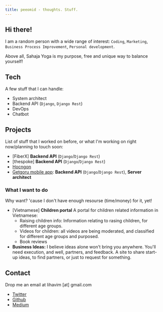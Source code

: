 ```yaml
---
title: peeomid - thoughts. Stuff.
---
```


## Hi there!

I am a random person with a wide range of interest:
`Coding`, `Marketing`, `Business Process Improvement`, `Personal development`.

Above all, Sahaja Yoga is my purpose, free and unique way to balance yourself!

## Tech

A few stuff that I can handle:
- System architect
- Backend API (`Django`, `Django Rest`)
- DevOps
- Chatbot


## Projects
List of stuff that I worked on before, or what I'm working on right now/planning to touch soon:

- [FiberX] **Backend API** (`Django`/`Django Rest`)
- [thespoke] **Backend API** (`Django`/`Django Rest`)
- [Hocngon](https://hocngon.com)
- [Getgoru mobile app](http://www.getgoru.com/): **Backend API** (`Django`/`Django Rest`), **Server architect**

### What I want to do
Why want? 'cause I don't have enough resourse (time/money) for it, yet! 
- [Vietnamese] **Children portal** A portal for children related information in Vietnamese:
	- Raising children info: Information relating to rasing children, for different age groups.
	- Videos for children: all videos are being moderated, and classified for different age groups and purposed.
	- Book reviews
- **Business Ideas:** I believe ideas alone won't bring you anywhere. You'll need execution, and well, partners, and feedback. A site to share start-up ideas, to find partners, or just to request for something.


## Contact
Drop me an email at lihavim [at] gmail.com

- [Twitter](https://twitter.com/peeomid)
- [Github](https://github.com/peeomid)
- [Medium](https://medium.com/@peeomid)